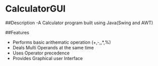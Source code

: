 # CalculatorGUI

##Description
-A Calculator program built using Java(Swing and AWT)

##Features
- Performs basic arithematic operation (+,-,\,*,%)
- Deals Multi Operands at the same time
- Uses Operator precedence
- Provides Graphical user Interface
